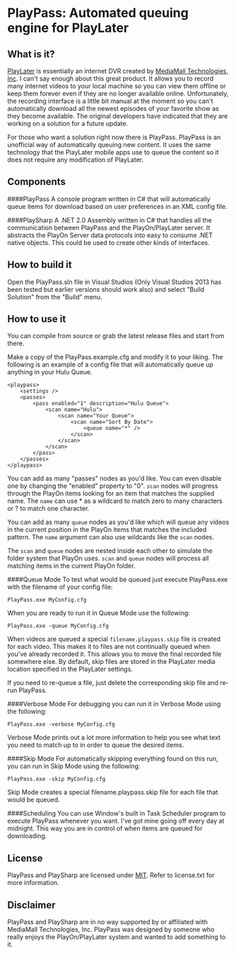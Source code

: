 PlayPass: Automated queuing engine for PlayLater
================================

What is it?
--------------------------------
[PlayLater](http://playon.tv) is essentially an internet DVR created by [MediaMall Technologies, Inc](http://playon.tv).  I can't say enough about this great product.  It allows you to record many internet videos to your local machine so you can view them offline or keep them forever even if they are no longer available online. Unfortunately, the recording interface is a little bit manual at the moment so you can't automatically download all the newest episodes of your favorite show as they become available.  The original developers have indicated that they are working on a solution for a future update.

For those who want a solution right now there is PlayPass. PlayPass is an unofficial way of automatically queuing new content.  It uses the same technology that the PlayLater mobile apps use to queue the content so it does not require any modification of PlayLater.

Components
--------------------------------
####PlayPass 
A console program written in C# that will automatically queue items for download based on user preferences in an XML config file.

####PlaySharp
A .NET 2.0 Assembly written in C# that handles all the communication between PlayPass and the PlayOn/PlayLater server.  It abstracts the PlayOn Server data protocols into easy to consume .NET native objects.  This could be used to create other kinds of interfaces.

How to build it
--------------------------------
Open the PlayPass.sln file in Visual Studios (Only Visual Studios 2013 has been tested but earlier versions should work also) and select "Build Solution" from the "Build" menu.

How to use it
--------------------------------
You can compile from source or grab the latest release files and start from there.

Make a copy of the PlayPass.example.cfg and modify it to your liking.  The following is an example of a config file that will automatically queue up anything in your Hulu Queue.

	<playpass>
		<settings />
		<passes>
			<pass enabled="1" description="Hulu Queue">
				<scan name="Hulu">
					<scan name="Your Queue">
						<scan name="Sort By Date">
							<queue name="*" />
						</scan>
					</scan>
				</scan>
			</pass>
		</passes>
	</playpass>

You can add as many "passes" nodes as you'd like.  You can even disable one by changing the "enabled" property to "0".  `scan` nodes will progress through the PlayOn items looking for an item that matches the supplied name.  The `name` can use * as a wildcard to match zero to many characters or ? to match one character.

You can add as many `queue` nodes as you'd like which will queue any videos in the current position in the PlayOn items that matches the included pattern.  The `name` argument can also use wildcards like the `scan` nodes.

The `scan` and `queue` nodes are nested inside each other to simulate the folder system that PlayOn uses.  `scan` and `queue` nodes will process all matching items in the current PlayOn folder.

####Queue Mode
To test what would be queued just execute PlayPass.exe with the filename of your config file:

    PlayPass.exe MyConfig.cfg

When you are ready to run it in Queue Mode use the following:

    PlayPass.exe -queue MyConfig.cfg

When videos are queued a special `filename.playpass.skip` file is created for each video.  This makes it to files are not continually queued when you've already recorded it.  This allows you to move the final recorded file somewhere else.  By default, skip files are stored in the PlayLater media location specified in the PlayLater settings.

If you need to re-queue a file, just delete the corresponding skip file and re-run PlayPass.

####Verbose Mode
For debugging you can run it in Verbose Mode using the following:

    PlayPass.exe -verbose MyConfig.cfg

Verbose Mode prints out a lot more information to help you see what text you need to match up to in order to queue the desired items.

####Skip Mode
For automatically skipping everything found on this run, you can run in Skip Mode using the following:

    PlayPass.exe -skip MyConfig.cfg

Skip Mode creates a special filename.playpass.skip file for each file that would be queued.

####Scheduling
You can use Window's built in Task Scheduler program to execute PlayPass whenever you want.  I've got mine going off every day at midnight.  This way you are in control of when items are queued for downloading.


License
--------------------------------
PlayPass and PlaySharp are licensed under [MIT](http://opensource.org/licenses/MIT). Refer to license.txt for more information.

Disclaimer
--------------------------------
PlayPass and PlaySharp are in no way supported by or affiliated with MediaMall Technologies, Inc. PlayPass was designed by someone who really enjoys the PlayOn/PlayLater system and wanted to add something to it.